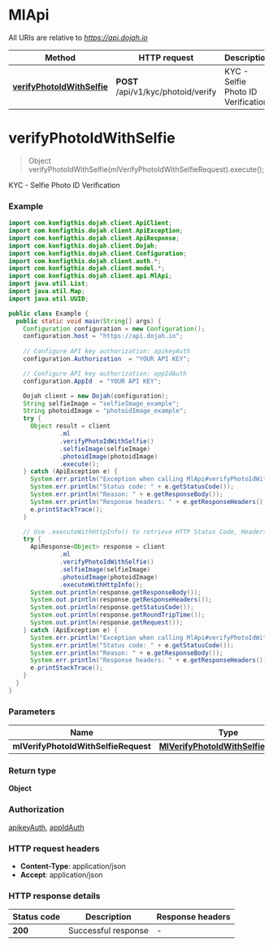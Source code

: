 # MlApi

All URIs are relative to *https://api.dojah.io*

| Method | HTTP request | Description |
|------------- | ------------- | -------------|
| [**verifyPhotoIdWithSelfie**](MlApi.md#verifyPhotoIdWithSelfie) | **POST** /api/v1/kyc/photoid/verify | KYC - Selfie Photo ID Verification |


<a name="verifyPhotoIdWithSelfie"></a>
# **verifyPhotoIdWithSelfie**
> Object verifyPhotoIdWithSelfie(mlVerifyPhotoIdWithSelfieRequest).execute();

KYC - Selfie Photo ID Verification

### Example
```java
import com.konfigthis.dojah.client.ApiClient;
import com.konfigthis.dojah.client.ApiException;
import com.konfigthis.dojah.client.ApiResponse;
import com.konfigthis.dojah.client.Dojah;
import com.konfigthis.dojah.client.Configuration;
import com.konfigthis.dojah.client.auth.*;
import com.konfigthis.dojah.client.model.*;
import com.konfigthis.dojah.client.api.MlApi;
import java.util.List;
import java.util.Map;
import java.util.UUID;

public class Example {
  public static void main(String[] args) {
    Configuration configuration = new Configuration();
    configuration.host = "https://api.dojah.io";
    
    // Configure API key authorization: apikeyAuth
    configuration.Authorization  = "YOUR API KEY";

    // Configure API key authorization: appIdAuth
    configuration.AppId  = "YOUR API KEY";

    Dojah client = new Dojah(configuration);
    String selfieImage = "selfieImage_example";
    String photoidImage = "photoidImage_example";
    try {
      Object result = client
              .ml
              .verifyPhotoIdWithSelfie()
              .selfieImage(selfieImage)
              .photoidImage(photoidImage)
              .execute();
    } catch (ApiException e) {
      System.err.println("Exception when calling MlApi#verifyPhotoIdWithSelfie");
      System.err.println("Status code: " + e.getStatusCode());
      System.err.println("Reason: " + e.getResponseBody());
      System.err.println("Response headers: " + e.getResponseHeaders());
      e.printStackTrace();
    }

    // Use .executeWithHttpInfo() to retrieve HTTP Status Code, Headers and Request
    try {
      ApiResponse<Object> response = client
              .ml
              .verifyPhotoIdWithSelfie()
              .selfieImage(selfieImage)
              .photoidImage(photoidImage)
              .executeWithHttpInfo();
      System.out.println(response.getResponseBody());
      System.out.println(response.getResponseHeaders());
      System.out.println(response.getStatusCode());
      System.out.println(response.getRoundTripTime());
      System.out.println(response.getRequest());
    } catch (ApiException e) {
      System.err.println("Exception when calling MlApi#verifyPhotoIdWithSelfie");
      System.err.println("Status code: " + e.getStatusCode());
      System.err.println("Reason: " + e.getResponseBody());
      System.err.println("Response headers: " + e.getResponseHeaders());
      e.printStackTrace();
    }
  }
}

```

### Parameters

| Name | Type | Description  | Notes |
|------------- | ------------- | ------------- | -------------|
| **mlVerifyPhotoIdWithSelfieRequest** | [**MlVerifyPhotoIdWithSelfieRequest**](MlVerifyPhotoIdWithSelfieRequest.md)|  | |

### Return type

**Object**

### Authorization

[apikeyAuth](../README.md#apikeyAuth), [appIdAuth](../README.md#appIdAuth)

### HTTP request headers

 - **Content-Type**: application/json
 - **Accept**: application/json

### HTTP response details
| Status code | Description | Response headers |
|-------------|-------------|------------------|
| **200** | Successful response |  -  |

